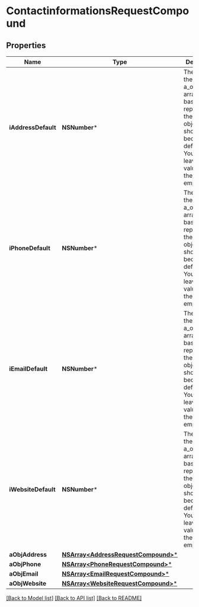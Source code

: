 # ContactinformationsRequestCompound

## Properties
Name | Type | Description | Notes
------------ | ------------- | ------------- | -------------
**iAddressDefault** | **NSNumber*** | The index in the a_objAddress array (zero based index) representing the Address object that should become the default one.  You can leave the value to 0 if the array is empty. | 
**iPhoneDefault** | **NSNumber*** | The index in the a_objPhone array (zero based index) representing the Phone object that should become the default one.  You can leave the value to 0 if the array is empty. | 
**iEmailDefault** | **NSNumber*** | The index in the a_objEmail array (zero based index) representing the Email object that should become the default one.  You can leave the value to 0 if the array is empty. | 
**iWebsiteDefault** | **NSNumber*** | The index in the a_objWebsite array (zero based index) representing the Website object that should become the default one.  You can leave the value to 0 if the array is empty. | 
**aObjAddress** | [**NSArray&lt;AddressRequestCompound&gt;***](AddressRequestCompound.md) |  | 
**aObjPhone** | [**NSArray&lt;PhoneRequestCompound&gt;***](PhoneRequestCompound.md) |  | 
**aObjEmail** | [**NSArray&lt;EmailRequestCompound&gt;***](EmailRequestCompound.md) |  | 
**aObjWebsite** | [**NSArray&lt;WebsiteRequestCompound&gt;***](WebsiteRequestCompound.md) |  | 

[[Back to Model list]](../README.md#documentation-for-models) [[Back to API list]](../README.md#documentation-for-api-endpoints) [[Back to README]](../README.md)


